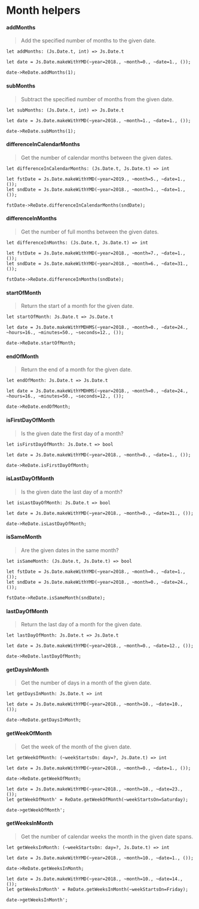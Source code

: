 # Month helpers

#### addMonths

> Add the specified number of months to the given date.

`let addMonths: (Js.Date.t, int) => Js.Date.t`

```reason
let date = Js.Date.makeWithYMD(~year=2018., ~month=0., ~date=1., ());

date->ReDate.addMonths(1);
```

#### subMonths

> Subtract the specified number of months from the given date.

`let subMonths: (Js.Date.t, int) => Js.Date.t`

```reason
let date = Js.Date.makeWithYMD(~year=2018., ~month=1., ~date=1., ());

date->ReDate.subMonths(1);
```

#### differenceInCalendarMonths

> Get the number of calendar months between the given dates.

`let differenceInCalendarMonths: (Js.Date.t, Js.Date.t) => int`

```reason
let fstDate = Js.Date.makeWithYMD(~year=2019., ~month=5., ~date=1., ());
let sndDate = Js.Date.makeWithYMD(~year=2018., ~month=1., ~date=1., ());

fstDate->ReDate.differenceInCalendarMonths(sndDate);
```

#### differenceInMonths

> Get the number of full months between the given dates.

`let differenceInMonths: (Js.Date.t, Js.Date.t) => int`

```reason
let fstDate = Js.Date.makeWithYMD(~year=2018., ~month=7., ~date=1., ());
let sndDate = Js.Date.makeWithYMD(~year=2018., ~month=6., ~date=31., ());

fstDate->ReDate.differenceInMonths(sndDate);
```

#### startOfMonth

> Return the start of a month for the given date.

`let startOfMonth: Js.Date.t => Js.Date.t`

```reason
let date = Js.Date.makeWithYMDHMS(~year=2018., ~month=0., ~date=24., ~hours=16., ~minutes=50., ~seconds=12., ());

date->ReDate.startOfMonth;
```

#### endOfMonth

> Return the end of a month for the given date.

`let endOfMonth: Js.Date.t => Js.Date.t`

```reason
let date = Js.Date.makeWithYMDHMS(~year=2018., ~month=0., ~date=24., ~hours=16., ~minutes=50., ~seconds=12., ());

date->ReDate.endOfMonth;
```

#### isFirstDayOfMonth

> Is the given date the first day of a month?

`let isFirstDayOfMonth: Js.Date.t => bool`

```reason
let date = Js.Date.makeWithYMD(~year=2018., ~month=0., ~date=1., ());

date->ReDate.isFirstDayOfMonth;
```

#### isLastDayOfMonth

> Is the given date the last day of a month?

`let isLastDayOfMonth: Js.Date.t => bool`

```reason
let date = Js.Date.makeWithYMD(~year=2018., ~month=0., ~date=31., ());

date->ReDate.isLastDayOfMonth;
```

#### isSameMonth

> Are the given dates in the same month?

`let isSameMonth: (Js.Date.t, Js.Date.t) => bool`

```reason
let fstDate = Js.Date.makeWithYMD(~year=2018., ~month=0., ~date=1., ());
let sndDate = Js.Date.makeWithYMD(~year=2018., ~month=0., ~date=24., ());

fstDate->ReDate.isSameMonth(sndDate);
```

#### lastDayOfMonth

> Return the last day of a month for the given date.

`let lastDayOfMonth: Js.Date.t => Js.Date.t`

```reason
let date = Js.Date.makeWithYMD(~year=2018., ~month=0., ~date=12., ());

date->ReDate.lastDayOfMonth;
```

#### getDaysInMonth

> Get the number of days in a month of the given date.

`let getDaysInMonth: Js.Date.t => int`

```reason
let date = Js.Date.makeWithYMD(~year=2018., ~month=10., ~date=10., ());

date->ReDate.getDaysInMonth;
```

#### getWeekOfMonth

> Get the week of the month of the given date.

`let getWeekOfMonth: (~weekStartsOn: day=?, Js.Date.t) => int`

```reason
let date = Js.Date.makeWithYMD(~year=2018., ~month=0., ~date=1., ());

date->ReDate.getWeekOfMonth;
```

```reason
let date = Js.Date.makeWithYMD(~year=2018., ~month=10., ~date=23., ());
let getWeekOfMonth' = ReDate.getWeekOfMonth(~weekStartsOn=Saturday);

date->getWeekOfMonth';
```

#### getWeeksInMonth

> Get the number of calendar weeks the month in the given date spans.

`let getWeeksInMonth: (~weekStartsOn: day=?, Js.Date.t) => int`

```reason
let date = Js.Date.makeWithYMD(~year=2018., ~month=10., ~date=1., ());

date->ReDate.getWeeksInMonth;
```

```reason
let date = Js.Date.makeWithYMD(~year=2018., ~month=10., ~date=14., ());
let getWeeksInMonth' = ReDate.getWeeksInMonth(~weekStartsOn=Friday);

date->getWeeksInMonth';
```
